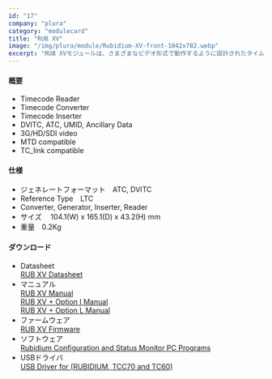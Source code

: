 ```yaml
---
id: "17"
company: "plura"
category: "modulecard"
title: "RUB XV"
image: "/img/plura/module/Rubidium-XV-front-1042x782.webp"
excerpt: "RUB XVモジュールは、さまざまなビデオ形式で動作するように設計されたタイムコードインサーターおよびコンバーターです。すべてのタイムコードおよびデータ形式は、EBU/SMPTE標準に準拠した組み込みのリーダーおよび/またはジェネレーターによって処理されます。"
---
```

#### 概要
* Timecode Reader
* Timecode Converter
* Timecode Inserter
* DVITC, ATC, UMID, Ancillary Data
* 3G/HD/SDI video
* MTD compatible
* TC_link compatible

#### 仕様
* ジェネレートフォーマット&emsp;ATC, DVITC
* Reference Type&emsp;LTC
* Converter, Generator, Inserter, Reader
* サイズ &emsp;104.1(W) x 165.1(D) x 43.2(H) mm  
* 重量&emsp;0.2Kg  

#### ダウンロード
* Datasheet  
    [RUB XV Datasheet](https://plurainc.com/files/downloads/timing-solutions/datasheet/deRUBXVleaflet.pdf)  
* マニュアル  
    [RUB XV Manual](https://plurainc.com/files/downloads/timing-solutions/manual/eRUBXTmanual.pdf)  
    [RUB XV + Option I Manual](https://plurainc.com/files/downloads/timing-solutions/manual/eRUBXV_OptImanual-1.pdf)  
    [RUB XV + Option L Manual](https://plurainc.com/files/downloads/timing-solutions/manual/eRUBAV_DV_XV_OptLmanual.pdf)  
* ファームウェア  
    [RUB XV Firmware](https://plurainc.com/files/downloads/timing-solutions/firmware/rub_xv.zip)  
* ソフトウェア  
    [Rubidium Configuration and Status Monitor PC Programs](https://plurainc.com/files/downloads/timing-solutions/software/rubs.zip)  
* USBドライバ  
    [USB Driver for (RUBIDIUM, TCC70 and TC60)](https://plurainc.com/files/downloads/timing-solutions/software/usb.zip)
    